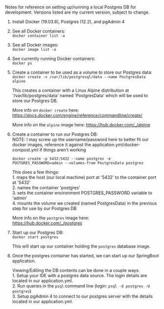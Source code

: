 Notes for reference on setting up/running a local Postgres DB for development. Versions listed are my current version, subject to change.

1. Install Docker (19.03.8), Postgres (12.2), and pgAdmin 4
2. See all Docker containers:\
    `docker container list -a`
3. See all Docker images:\
    `docker image list -a`
4. See currently running Docker containers:\
    `docker ps`
5. Create a container to be used as a volume to store our Postgres data:\
    `docker create -v /var/lib/postgresql/data --name PostgresData alpine`
    
    This creates a container with a Linux Alpine distribution at '/var/lib/postgres/data' named 'PostgresData' which will be used to store our Postgres DB.
    
    More info on `docker create` here: https://docs.docker.com/engine/reference/commandline/create/ 
 
    More info on the `alpine` image here: https://hub.docker.com/_/alpine
    
6. Create a container to run our Postgres DB:\
NOTE: I may screw up the username/password here to better fit our docker images, reference it against the application.yml/docker-compost.yml if things aren't working 

    `docker create -p 5432:5432 --name postgres -e POSTGRES_PASSWORD=admin --volumes-from PostgresData postgres`
    
    This does a few things:\
        1. maps the host (our local machine) port at '5432' to the container port at '5432'\
        2. names the container 'postgres'\
        3. sets the container environment POSTGRES_PASSWORD variable to 'admin'\
        4. mounts the volume we created (named PostgresData) in the previous step for use by our Postgres DB

    More info on the `postgres` image here: https://hub.docker.com/_/postgres
    
7. Start up our Postgres DB:\
    `docker start postgres`
    
    This will start up our container holding the `postgres` database image.
    
8. Once the postgres container has started, we can start up our SpringBoot application.
    
    Viewing/Editing the DB contents can be done in a couple ways:\
        1. Setup your IDE with a postgres data source. The login details are located in our application.yml.\
        2. Run queries in the `psql` command line (login: `psql -d postgres -U postgres`)\
        3. Setup pgAdmin 4 to connect to our postgres server with the details located in our application.yml.